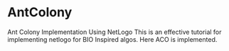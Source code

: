 # AntColony
Ant Colony Implementation Using NetLogo
This is an effective tutorial for implementing netlogo for BIO Inspired algos.
Here ACO is implemented.
